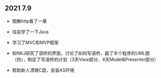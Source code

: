 ##  2021 7.9

- 图解http看了一章



- 往前学了一下Java



- 学习了MVC和MVP框架



- 和NKJ研究了语桥的界面，讨论了如何写语桥，画了半个程序的UML图（伪），制定了写语桥的计划（3天View部分、4天Model&Presenter部分）



- 帮助新人清理C盘，安装AS环境